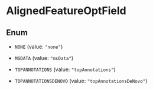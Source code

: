 

# AlignedFeatureOptField

## Enum


* `NONE` (value: `"none"`)

* `MSDATA` (value: `"msData"`)

* `TOPANNOTATIONS` (value: `"topAnnotations"`)

* `TOPANNOTATIONSDENOVO` (value: `"topAnnotationsDeNovo"`)




